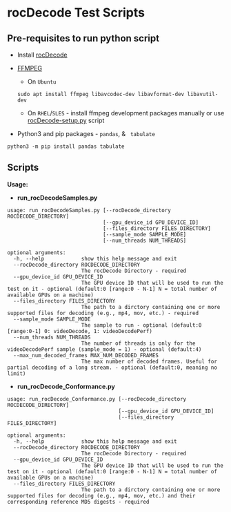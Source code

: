 # rocDecode Test Scripts

## Pre-requisites to run python script
* Install [rocDecode](../../README.md#build-and-install-instructions)

* [FFMPEG](https://ffmpeg.org/about.html)

    * On `Ubuntu`

  ```shell
  sudo apt install ffmpeg libavcodec-dev libavformat-dev libavutil-dev
  ```
  
    * On `RHEL`/`SLES` - install ffmpeg development packages manually or use [rocDecode-setup.py](../../rocDecode-setup.py) script

* Python3 and pip packages - `pandas`, & ` tabulate`
  
```shell
python3 -m pip install pandas tabulate
```

## Scripts

**Usage:**

* **run_rocDecodeSamples.py**

```shell
usage: run_rocDecodeSamples.py [--rocDecode_directory ROCDECODE_DIRECTORY] 
                               [--gpu_device_id GPU_DEVICE_ID]
                               [--files_directory FILES_DIRECTORY]
                               [--sample_mode SAMPLE_MODE]
                               [--num_threads NUM_THREADS]

optional arguments:
  -h, --help            show this help message and exit
  --rocDecode_directory ROCDECODE_DIRECTORY
                        The rocDecode Directory - required
  --gpu_device_id GPU_DEVICE_ID
                        The GPU device ID that will be used to run the test on it - optional (default:0 [range:0 - N-1] N = total number of available GPUs on a machine)
  --files_directory FILES_DIRECTORY
                        The path to a dirctory containing one or more supported files for decoding (e.g., mp4, mov, etc.) - required
  --sample_mode SAMPLE_MODE
                        The sample to run - optional (default:0 [range:0-1] 0: videoDecode, 1: videoDecodePerf)
  --num_threads NUM_THREADS
                        The number of threads is only for the videoDecodePerf sample (sample_mode = 1) - optional (default:4)
  --max_num_decoded_frames MAX_NUM_DECODED_FRAMES
                        The max number of decoded frames. Useful for partial decoding of a long stream. - optional (default:0, meaning no limit)
```

* **run_rocDecode_Conformance.py**

```shell
usage: run_rocDecode_Conformance.py [--rocDecode_directory ROCDECODE_DIRECTORY] 
                                    [--gpu_device_id GPU_DEVICE_ID]
                                    [--files_directory FILES_DIRECTORY]

optional arguments:
  -h, --help            show this help message and exit
  --rocDecode_directory ROCDECODE_DIRECTORY
                        The rocDecode Directory - required
  --gpu_device_id GPU_DEVICE_ID
                        The GPU device ID that will be used to run the test on it - optional (default:0 [range:0 - N-1] N = total number of available GPUs on a machine)
  --files_directory FILES_DIRECTORY
                        The path to a dirctory containing one or more supported files for decoding (e.g., mp4, mov, etc.) and their corresponding reference MD5 digests - required
```
